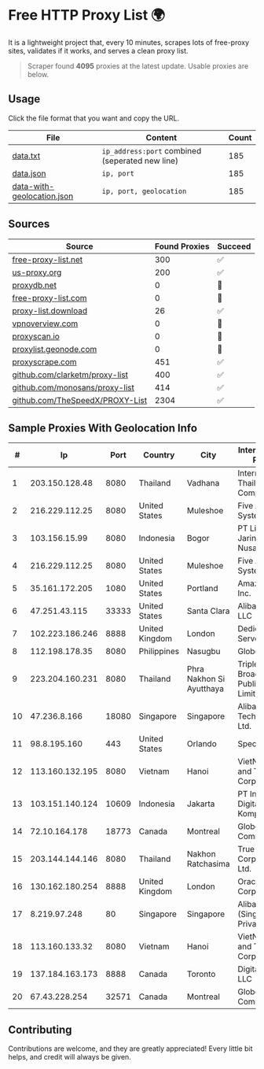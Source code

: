 
# Free HTTP Proxy List 🌍

It is a lightweight project that, every 10 minutes, scrapes lots of free-proxy sites, validates if it works, and serves a clean proxy list.


> Scraper found **4095** proxies at the latest update. Usable proxies are below.

## Usage

Click the file format that you want and copy the URL.


|File|Content|Count|
|----|-------|-----|
|[data.txt](https://raw.githubusercontent.com/themiralay/Proxy-List-World/master/data.txt)|`ip_address:port` combined (seperated new line)|185|
|[data.json](https://raw.githubusercontent.com/themiralay/Proxy-List-World/master/data.json)|`ip, port`|185|
|[data-with-geolocation.json](https://raw.githubusercontent.com/themiralay/Proxy-List-World/master/data-with-geolocation.json)|`ip, port, geolocation`|185|

## Sources

|Source|Found Proxies|Succeed|
|------|-------------|-------|
|[free-proxy-list.net](https://free-proxy-list.net)|300|✅|
|[us-proxy.org](https://www.us-proxy.org)|200|✅|
|[proxydb.net](http://proxydb.net)|0|🚫|
|[free-proxy-list.com](https://free-proxy-list.com/?page=&port=&type%5B%5D=http&type%5B%5D=https&up_time=0&search=Search)|0|🚫|
|[proxy-list.download](https://www.proxy-list.download/HTTP)|26|✅|
|[vpnoverview.com](https://vpnoverview.com/privacy/anonymous-browsing/free-proxy-servers)|0|🚫|
|[proxyscan.io](https://www.proxyscan.io)|0|🚫|
|[proxylist.geonode.com](https://proxylist.geonode.com/api/proxy-list?limit=300&page=1&sort_by=lastChecked&sort_type=desc&protocols=http,https)|0|🚫|
|[proxyscrape.com](https://api.proxyscrape.com/v2/?request=displayproxies&protocol=http&timeout=10000&country=all&ssl=all&anonymity=all)|451|✅|
|[github.com/clarketm/proxy-list](https://raw.githubusercontent.com/clarketm/proxy-list/master/proxy-list-raw.txt)|400|✅|
|[github.com/monosans/proxy-list](https://raw.githubusercontent.com/monosans/proxy-list/main/proxies/http.txt)|414|✅|
|[github.com/TheSpeedX/PROXY-List](https://raw.githubusercontent.com/TheSpeedX/PROXY-List/master/http.txt)|2304|✅|


## Sample Proxies With Geolocation Info

|#|Ip|Port|Country|City|Internet Service Provider|
|-|--|----|-------|----|-------------------------|
|1|203.150.128.48|8080|Thailand|Vadhana|Internet Thailand Company Ltd|
|2|216.229.112.25|8080|United States|Muleshoe|Five Area Systems, LLC|
|3|103.156.15.99|8080|Indonesia|Bogor|PT Lintas Jaringan Nusantara|
|4|216.229.112.25|8080|United States|Muleshoe|Five Area Systems, LLC|
|5|35.161.172.205|1080|United States|Portland|Amazon.com, Inc.|
|6|47.251.43.115|33333|United States|Santa Clara|Alibaba Cloud LLC|
|7|102.223.186.246|8888|United Kingdom|London|Dedicated Servers|
|8|112.198.178.35|8080|Philippines|Nasugbu|Globe Telecom|
|9|223.204.160.231|8080|Thailand|Phra Nakhon Si Ayutthaya|Triple T Broadband Public Company Limited|
|10|47.236.8.166|18080|Singapore|Singapore|Alibaba (US) Technology Co., Ltd.|
|11|98.8.195.160|443|United States|Orlando|Spectrum|
|12|113.160.132.195|8080|Vietnam|Hanoi|VietNam Post and Telecom Corporation|
|13|103.151.140.124|10609|Indonesia|Jakarta|PT Indotechno Digital Komputasi|
|14|72.10.164.178|18773|Canada|Montreal|GloboTech Communications|
|15|203.144.144.146|8080|Thailand|Nakhon Ratchasima|True Internet Corporation CO. Ltd.|
|16|130.162.180.254|8888|United Kingdom|London|Oracle Corporation|
|17|8.219.97.248|80|Singapore|Singapore|Alibaba Cloud (Singapore) Private Limited|
|18|113.160.133.32|8080|Vietnam|Hanoi|VietNam Post and Telecom Corporation|
|19|137.184.163.173|8888|Canada|Toronto|DigitalOcean, LLC|
|20|67.43.228.254|32571|Canada|Montreal|GloboTech Communications|



## Contributing

Contributions are welcome, and they are greatly appreciated! Every
little bit helps, and credit will always be given.

